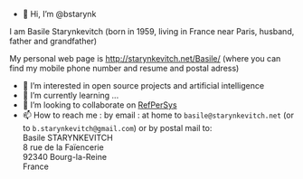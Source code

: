 - 👋 Hi, I’m @bstarynk

I am Basile Starynkevitch (born in 1959, living in France near Paris, husband, father and grandfather)

My personal web page is http://starynkevitch.net/Basile/ (where you can find my mobile phone number and resume and postal adress)


- 👀 I’m interested in open source projects and artificial intelligence
- 🌱 I’m currently learning ...
- 💞️ I’m looking to collaborate on [RefPerSys](http://refpersys.org/)
- 📫 How to reach me : by email : at home to `basile@starynkevitch.net` (or to `b.starynkevitch@gmail.com`) or by postal mail to: <br/>
      Basile STARYNKEVITCH<br/>
      8 rue de la Faïencerie<br/>
      92340 Bourg-la-Reine<br/>
      France

<!---
bstarynk/bstarynk is a ✨ special ✨ repository because its `README.md` (this file) appears on your GitHub profile.
You can click the Preview link to take a look at your changes.
--->
